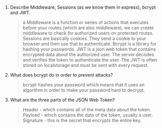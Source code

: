 <!-- Answers to the Short Answer Essay Questions go here -->

1.  Describe Middleware, Sessions (as we know them in express), bcrypt and JWT.
    > a Middleware is a function or series of actions that executes before your routes (which are also middleware), we can create middleware to check for authorized users on protected routes. Sessions are basically cookies. They send a cookie to your browser and then use that to authenticate. Bcrypt is a library for hashing your passwords. JWT is a json web token that contains encrypted data about the authorized user. The server decodes and verifies the token to authenticate the user. The JWT is often stored on localstorage and must be sent with every request.
2.  What does bcrypt do in order to prevent attacks?
    > bcrypt hashes your password which means that it uses an algorithm in order to make your password hard to decrypt.
3.  What are the three parts of the JSON Web Token?
    > Header - which contains all of the meta data about the token. Payload - which contains the data of the token, usually a user. Signature - this is the secret that encrypts the entire key.
